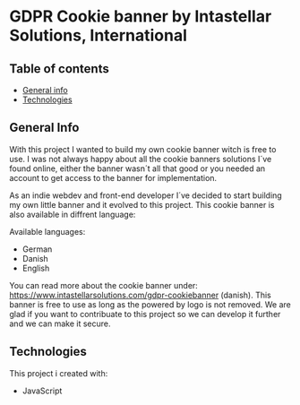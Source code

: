 # GDPR Cookie banner by Intastellar Solutions, International

## Table of contents
* [General info](#general-info)
* [Technologies](#technologies)

## General Info
With this project I wanted to build my own cookie banner witch is free to use. I was not always happy about all the cookie banners solutions I´ve found online, either the banner wasn´t all that good or you needed an account to get access to the banner for implementation.

As an indie webdev and front-end developer I´ve decided to start building my own little banner and it evolved to this project.
This cookie banner is also available in diffrent language:

Available languages:
* German
* Danish
* English

You can read more about the cookie banner under: https://www.intastellarsolutions.com/gdpr-cookiebanner (danish).
This banner is free to use as long as the powered by logo is not removed. We are glad if you want to contribuate to this project so we can develop it further and we can make it secure.

## Technologies
This project i created with:
* JavaScript
